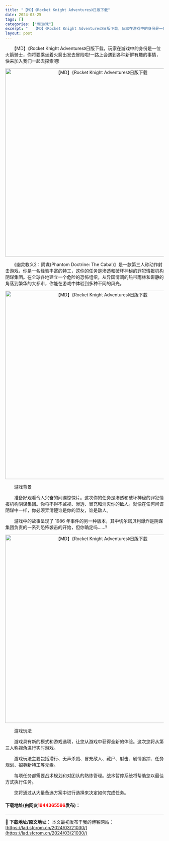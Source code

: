 ```yaml
---
title: "【MD】《Rocket Knight Adventures》日版下载"
date: 2024-03-25
tags: []
categories: ["MD游戏"]
excerpt: "　　【MD】《Rocket Knight Adventures》日版下载，玩家在游戏中的身份是一位火箭骑士，你将要乘坐着火箭出发去冒险啦!一路上会遇到各种新鲜有趣的事情，快来加入我们一起去探索吧! 　　《幽灵教义2：阴谋(Phantom Doctrine: The Cabal)》是一款第三人称动作射&hellip;"
layout: post
---
```


 <p>　　【MD】《Rocket Knight Adventures》日版下载，玩家在游戏中的身份是一位火箭骑士，你将要乘坐着火箭出发去冒险啦!一路上会遇到各种新鲜有趣的事情，快来加入我们一起去探索吧!</p> <p align="center"><img align="" border="0" src="https://lad.sfcrom.cn/wp-content/uploads/2024/03/20240325_660111a8d5503.png" width="597" alt="【MD】《Rocket Knight Adventures》日版下载" /></p> <p>　　《幽灵教义2：阴谋(Phantom Doctrine: The Cabal)》是一款第三人称动作射击游戏，你是一名经验丰富的特工，这你的任务是渗透和破坏神秘的罪犯情报机构阴谋集团。在全球各地建立一个危险的恐怖组织，从异国情调的热带雨林和僻静的角落到繁华的大都市，你能在游戏中体验到多种不同的风光。</p> <p align="center"><img align="" border="0" src="https://lad.sfcrom.cn/wp-content/uploads/2024/03/20240325_660111a9be40d.png" width="597" alt="【MD】《Rocket Knight Adventures》日版下载" /></p> <p>　　游戏背景</p> <p>　　准备好观看令人兴奋的间谍惊悚片。这次你的任务是渗透和破坏神秘的罪犯情报机构阴谋集团。你将不得不监视、渗透、冒充和消灭你的敌人。就像在任何间谍阴谋中一样，你必须弄清楚谁是你的盟友，谁是敌人。</p> <p>　　游戏中的故事呈现了 1986 年事件的另一种版本，其中切尔诺贝利爆炸是阴谋集团负责的一系列恐怖袭击的开始，但你确定吗......?</p> <p align="center"><img align="" border="0" src="https://lad.sfcrom.cn/wp-content/uploads/2024/03/20240325_660111aaa92ed.png" width="597" alt="【MD】《Rocket Knight Adventures》日版下载" /></p> <p>　　游戏玩法</p> <p>　　游戏具有新的模式和游戏选项，让您从游戏中获得全新的体验。这次您将从第三人称视角进行实时游戏。</p> <p>　　游戏玩法主要包括潜行、无声杀戮、冒充敌人、藏尸、射击、剧情追踪、任务规划、招募新特工等元素。</p> <p>　　每项任务都需要战术规划和对团队的熟练管理。战术暂停系统将帮助您以最佳方式执行任务。</p> <p>　　您将通过从大量备选方案中进行选择来决定如何完成任务。</p> <p><h4>下载地址(由网友<font color="red">1944365596</font>发布)：</h4></p> 

---
📖 **下载地址/原文地址：** 本文最初发布于我的博客网站：[https://lad.sfcrom.cn/2024/03/21030/](https://lad.sfcrom.cn/2024/03/21030/)

